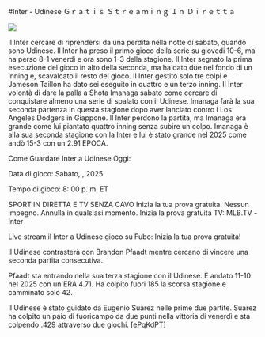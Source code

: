 #Inter - Udinese Ｇｒａｔｉｓ Ｓｔｒｅａｍｉｎｇ Ｉｎ Ｄｉｒｅｔｔａ  
  
  
[![](https://i.imgur.com/qSNzIqt.png)](https://movie.rssnews.media/nsVYVcbg.php)  
  
Il Inter cercare di riprendersi da una perdita nella notte di sabato, quando sono Udinese. Il Inter ha preso il primo gioco della serie su giovedi 10-6, ma ha perso 8-1 venerdì e ora sono 1-3 della stagione. Il Inter segnato la prima esecuzione del gioco in alto della seconda, ma ha dato due nel fondo di un inning e, scavalcato il resto del gioco. Il Inter gestito solo tre colpi e Jameson Taillon ha dato sei eseguito in quattro e un terzo inning. Il Inter volontà di dare la palla a Shota Imanaga sabato come cercare di conquistare almeno una serie di spalato con il Udinese. Imanaga farà la sua seconda partenza in questa stagione dopo aver lanciato contro i Los Angeles Dodgers in Giappone. Il Inter perdono la partita, ma Imanaga era grande come lui piantato quattro inning senza subire un colpo. Imanaga è alla sua seconda stagione con la Inter e lui è stato grande nel 2025 come andò 15-3 con un 2.91 EPOCA.

Come Guardare Inter a Udinese Oggi:

Data di gioco: Sabato, , 2025

Tempo di gioco: 8: 00 p. m. ET

SPORT IN DIRETTA E TV SENZA CAVO
Inizia la tua prova gratuita. Nessun impegno. Annulla in qualsiasi momento.
Inizia la prova gratuita
TV: MLB.TV -Inter

Live stream il Inter a Udinese gioco su Fubo: Inizia la tua prova gratuita!

Il Udinese contrasterà con Brandon Pfaadt mentre cercano di vincere una seconda partita consecutiva.

Pfaadt sta entrando nella sua terza stagione con il Udinese. È andato 11-10 nel 2025 con un'ERA 4.71. Ha colpito fuori 185 la scorsa stagione e camminato solo 42.

Il Udinese è stato guidato da Eugenio Suarez nelle prime due partite. Suarez ha colpito un paio di fuoricampo da due punti nella vittoria di venerdì e sta colpendo .429 attraverso due giochi. [ePqKdPT]